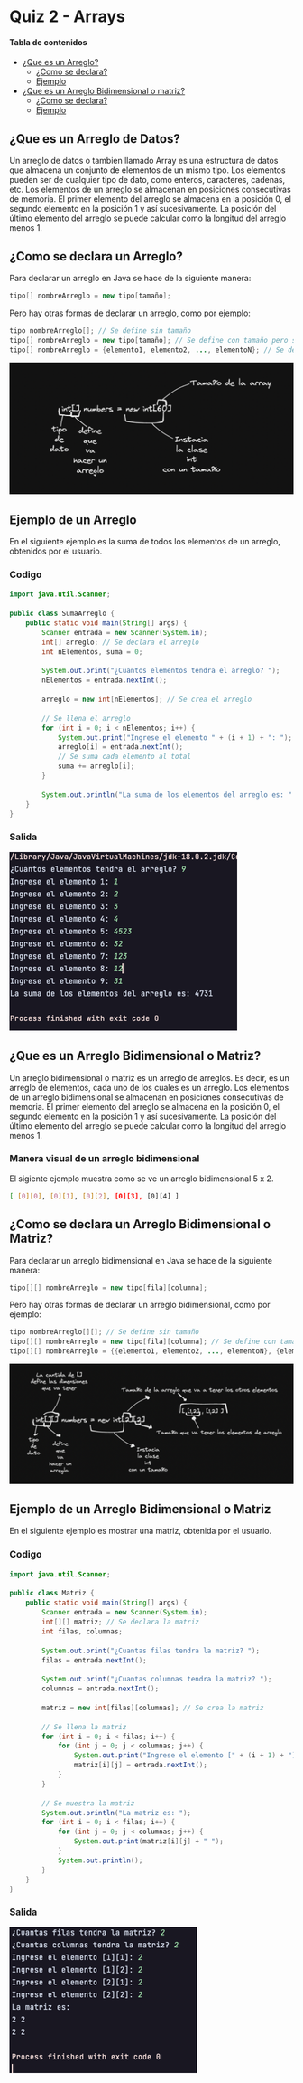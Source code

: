 # Quiz 2 - Arrays

#### Tabla de contenidos
  - [¿Que es un Arreglo?](#que-es-un-arreglo-de-datos)
    - [¿Como se declara?](#como-se-declara-un-arreglo)
    - [Ejemplo](#ejemplo-de-un-arreglo)
  - [¿Que es un Arreglo Bidimensional o matriz?](#que-es-un-arreglo-bidimensional-o-matriz)
    - [¿Como se declara?](#como-se-declara-un-arreglo-bidimensional-o-matriz)
    - [Ejemplo](#ejemplo-de-un-arreglo-bidimensional-o-matriz)


## ¿Que es un Arreglo de Datos?

Un arreglo de datos o tambien llamado Array es una estructura de datos que almacena un conjunto de elementos de un mismo tipo. Los elementos pueden ser de cualquier tipo de dato, como enteros, caracteres, cadenas, etc. Los elementos de un arreglo se almacenan en posiciones consecutivas de memoria. El primer elemento del arreglo se almacena en la posición 0, el segundo elemento en la posición 1 y así sucesivamente. La posición del último elemento del arreglo se puede calcular como la longitud del arreglo menos 1.


## ¿Como se declara un Arreglo?

Para declarar un arreglo en Java se hace de la siguiente manera:

```java
tipo[] nombreArreglo = new tipo[tamaño];
```

Pero hay otras formas de declarar un arreglo, como por ejemplo:

```java
tipo nombreArreglo[]; // Se define sin tamaño
tipo[] nombreArreglo = new tipo[tamaño]; // Se define con tamaño pero sin valores
tipo[] nombreArreglo = {elemento1, elemento2, ..., elementoN}; // Se define con tamaño y valores
```

![imagen](./assets/array.png)

## Ejemplo de un Arreglo

En el siguiente ejemplo es la suma de todos los elementos de un arreglo, obtenidos por el usuario.

### Codigo

```java
import java.util.Scanner;

public class SumaArreglo {
    public static void main(String[] args) {
        Scanner entrada = new Scanner(System.in);
        int[] arreglo; // Se declara el arreglo
        int nElementos, suma = 0;

        System.out.print("¿Cuantos elementos tendra el arreglo? ");
        nElementos = entrada.nextInt();

        arreglo = new int[nElementos]; // Se crea el arreglo

        // Se llena el arreglo
        for (int i = 0; i < nElementos; i++) {
            System.out.print("Ingrese el elemento " + (i + 1) + ": ");
            arreglo[i] = entrada.nextInt();
            // Se suma cada elemento al total
            suma += arreglo[i];
        }

        System.out.println("La suma de los elementos del arreglo es: " + suma);
    }
}
```

### Salida

![imagen](./assets/example-array.png)

## ¿Que es un Arreglo Bidimensional o Matriz?

Un arreglo bidimensional o matriz es un arreglo de arreglos. Es decir, es un arreglo de elementos, cada uno de los cuales es un arreglo. Los elementos de un arreglo bidimensional se almacenan en posiciones consecutivas de memoria. El primer elemento del arreglo se almacena en la posición 0, el segundo elemento en la posición 1 y así sucesivamente. La posición del último elemento del arreglo se puede calcular como la longitud del arreglo menos 1.

### Manera visual de un arreglo bidimensional

El sigiente ejemplo muestra como se ve un arreglo bidimensional 5 x 2.

```bash
[ [0][0], [0][1], [0][2], [0][3], [0][4] ]
```

## ¿Como se declara un Arreglo Bidimensional o Matriz?

Para declarar un arreglo bidimensional en Java se hace de la siguiente manera:

```java
tipo[][] nombreArreglo = new tipo[fila][columna];
```

Pero hay otras formas de declarar un arreglo bidimensional, como por ejemplo:

```java
tipo nombreArreglo[][]; // Se define sin tamaño
tipo[][] nombreArreglo = new tipo[fila][columna]; // Se define con tamaño pero sin valores
tipo[][] nombreArreglo = {{elemento1, elemento2, ..., elementoN}, {elemento1, elemento2, ..., elementoN}}; // Se define con tamaño y valores
```

![imagen](./assets/array-bidimensional.png)

## Ejemplo de un Arreglo Bidimensional o Matriz

En el siguiente ejemplo es mostrar una matriz, obtenida por el usuario.

### Codigo

```java
import java.util.Scanner;

public class Matriz {
    public static void main(String[] args) {
        Scanner entrada = new Scanner(System.in);
        int[][] matriz; // Se declara la matriz
        int filas, columnas;

        System.out.print("¿Cuantas filas tendra la matriz? ");
        filas = entrada.nextInt();

        System.out.print("¿Cuantas columnas tendra la matriz? ");
        columnas = entrada.nextInt();

        matriz = new int[filas][columnas]; // Se crea la matriz

        // Se llena la matriz
        for (int i = 0; i < filas; i++) {
            for (int j = 0; j < columnas; j++) {
                System.out.print("Ingrese el elemento [" + (i + 1) + "][" + (j + 1) + "]: ");
                matriz[i][j] = entrada.nextInt();
            }
        }

        // Se muestra la matriz
        System.out.println("La matriz es: ");
        for (int i = 0; i < filas; i++) {
            for (int j = 0; j < columnas; j++) {
                System.out.print(matriz[i][j] + " ");
            }
            System.out.println();
        }
    }
}
```

### Salida

![imagen](./assets/example-array-bidimensional.png)

